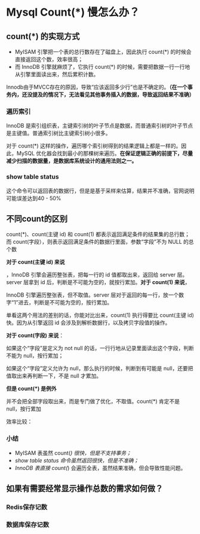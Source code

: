 # Mysql Count(*) 慢怎么办？

## count(*) 的实现方式

- MyISAM 引擎把一个表的总行数存在了磁盘上，因此执行 count(*) 的时候会直接返回这个数，效率很高；
- 而 InnoDB 引擎就麻烦了，它执行 count(*) 的时候，需要把数据一行一行地从引擎里面读出来，然后累积计数。

Innodb由于MVCC存在的原因，导致“应该返回多少行”也是不确定的。**（在一个事务内，还没提及的情况下，无法看见其他事务插入的数据，导致返回结果不准确）**



### 遍历索引

InnoDB 是索引组织表，主键索引树的叶子节点是数据，而普通索引树的叶子节点是主键值。普通索引树比主键索引树小很多。

对于 count(*) 这样的操作，遍历哪个索引树得到的结果逻辑上都是一样的。因此，MySQL 优化器会找到最小的那棵树来遍历。**在保证逻辑正确的前提下，尽量减少扫描的数据量，是数据库系统设计的通用法则之一。**



### show table status

这个命令可以返回表的数据行，但是是基于采样来估算，结果并不准确，官网说明可能误差达到40 - 50%





## 不同count的区别

count(*)、count(主键 id) 和 count(1) 都表示返回满足条件的结果集的总行数；而 count(字段），则表示返回满足条件的数据行里面，参数“字段”不为 NULL 的总个数

**对于 count(主键 id) 来说**

，InnoDB 引擎会遍历整张表，把每一行的 id 值都取出来，返回给 server 层。server 层拿到 id 后，判断是不可能为空的，就按行累加。**对于 count(1) 来说**，

InnoDB 引擎遍历整张表，但不取值。server 层对于返回的每一行，放一个数字“1”进去，判断是不可能为空的，按行累加。

单看这两个用法的差别的话，你能对比出来，count(1) 执行得要比 count(主键 id) 快。因为从引擎返回 id 会涉及到解析数据行，以及拷贝字段值的操作。

**对于 count(字段) 来说**：

如果这个“字段”是定义为 not null 的话，一行行地从记录里面读出这个字段，判断不能为 null，按行累加；

如果这个“字段”定义允许为 null，那么执行的时候，判断到有可能是 null，还要把值取出来再判断一下，不是 null 才累加。

**但是 count(*) 是例外**

并不会把全部字段取出来，而是专门做了优化，不取值。count(*) 肯定不是 null，按行累加

效率比较：





### 小结

- MyISAM 表虽然 count(*) 很快，但是不支持事务；*
- *show table status 命令虽然返回很快，但是不准确；*
- *InnoDB 表直接 count(*) 会遍历全表，虽然结果准确，但会导致性能问题。



## 如果有需要经常显示操作总数的需求如何做？

### Redis保存记数





### 数据库保存记数





